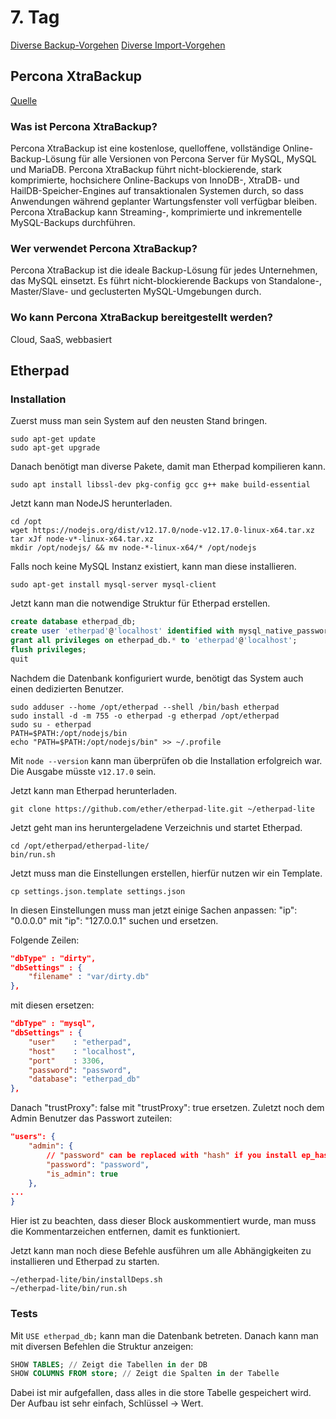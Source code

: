 # 7. Tag
[Diverse Backup-Vorgehen](lb3/6/?id=backup-import-export)
[Diverse Import-Vorgehen](lb3/6/?id=backup-import-export)

## Percona XtraBackup
[Quelle](https://www.capterra.ch/software/205293/percona-xtrabackup-for-mysql)

### Was ist Percona XtraBackup?
Percona XtraBackup ist eine kostenlose, quelloffene, vollständige Online-Backup-Lösung für alle Versionen von Percona Server für MySQL, MySQL und MariaDB. Percona XtraBackup führt nicht-blockierende, stark komprimierte, hochsichere Online-Backups von InnoDB-, XtraDB- und HailDB-Speicher-Engines auf transaktionalen Systemen durch, so dass Anwendungen während geplanter Wartungsfenster voll verfügbar bleiben. Percona XtraBackup kann Streaming-, komprimierte und inkrementelle MySQL-Backups durchführen.

### Wer verwendet Percona XtraBackup?
Percona XtraBackup ist die ideale Backup-Lösung für jedes Unternehmen, das MySQL einsetzt. Es führt nicht-blockierende Backups von Standalone-, Master/Slave- und geclusterten MySQL-Umgebungen durch.

### Wo kann Percona XtraBackup bereitgestellt werden?
Cloud, SaaS, webbasiert


## Etherpad
### Installation
Zuerst muss man sein System auf den neusten Stand bringen.
```linux
sudo apt-get update
sudo apt-get upgrade
```

Danach benötigt man diverse Pakete, damit man Etherpad kompilieren kann.
```linux
sudo apt install libssl-dev pkg-config gcc g++ make build-essential
```

Jetzt kann man NodeJS herunterladen.
```linux
cd /opt
wget https://nodejs.org/dist/v12.17.0/node-v12.17.0-linux-x64.tar.xz
tar xJf node-v*-linux-x64.tar.xz
mkdir /opt/nodejs/ && mv node-*-linux-x64/* /opt/nodejs
```

Falls noch keine MySQL Instanz existiert, kann man diese installieren.
```linux
sudo apt-get install mysql-server mysql-client
```

Jetzt kann man die notwendige Struktur für Etherpad erstellen.
```sql
create database etherpad_db;
create user 'etherpad'@'localhost' identified with mysql_native_password by 'password';
grant all privileges on etherpad_db.* to 'etherpad'@'localhost';
flush privileges;
quit
```

Nachdem die Datenbank konfiguriert wurde, benötigt das System auch einen dedizierten Benutzer.
```linux
sudo adduser --home /opt/etherpad --shell /bin/bash etherpad
sudo install -d -m 755 -o etherpad -g etherpad /opt/etherpad
sudo su - etherpad
PATH=$PATH:/opt/nodejs/bin
echo "PATH=$PATH:/opt/nodejs/bin" >> ~/.profile
```

Mit `node --version` kann man überprüfen ob die Installation erfolgreich war. Die Ausgabe müsste `v12.17.0` sein.

Jetzt kann man Etherpad herunterladen.
```linux
git clone https://github.com/ether/etherpad-lite.git ~/etherpad-lite
```

Jetzt geht man ins heruntergeladene Verzeichnis und startet Etherpad.
```linux
cd /opt/etherpad/etherpad-lite/
bin/run.sh
```

Jetzt muss man die Einstellungen erstellen, hierfür nutzen wir ein Template.
```linux
cp settings.json.template settings.json
```

In diesen Einstellungen muss man jetzt einige Sachen anpassen:
"ip": "0.0.0.0" mit "ip": "127.0.0.1" suchen und ersetzen.

Folgende Zeilen:
```json
"dbType" : "dirty",
"dbSettings" : {
    "filename" : "var/dirty.db"
},
```

mit diesen ersetzen:
```json
"dbType" : "mysql",
"dbSettings" : {
    "user"    : "etherpad",
    "host"    : "localhost",
    "port"    : 3306,
    "password": "password",
    "database": "etherpad_db"
},
```

Danach "trustProxy": false mit "trustProxy": true ersetzen.
Zuletzt noch dem Admin Benutzer das Passwort zuteilen:
```json
"users": {
    "admin": {
        // "password" can be replaced with "hash" if you install ep_hash_auth
        "password": "password",
        "is_admin": true
    },
...
}
```
Hier ist zu beachten, dass dieser Block auskommentiert wurde, man muss die Kommentarzeichen entfernen, damit es funktioniert.

Jetzt kann man noch diese Befehle ausführen um alle Abhängigkeiten zu installieren und Etherpad zu starten.
```linux
~/etherpad-lite/bin/installDeps.sh
~/etherpad-lite/bin/run.sh
```

### Tests
Mit `USE etherpad_db;` kann man die Datenbank betreten.
Danach kann man mit diversen Befehlen die Struktur anzeigen:
```sql
SHOW TABLES; // Zeigt die Tabellen in der DB
SHOW COLUMNS FROM store; // Zeigt die Spalten in der Tabelle
```

Dabei ist mir aufgefallen, dass alles in die store Tabelle gespeichert wird.
Der Aufbau ist sehr einfach, Schlüssel -> Wert.
